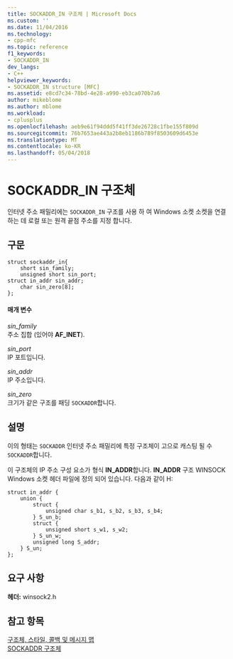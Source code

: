 ```yaml
---
title: SOCKADDR_IN 구조체 | Microsoft Docs
ms.custom: ''
ms.date: 11/04/2016
ms.technology:
- cpp-mfc
ms.topic: reference
f1_keywords:
- SOCKADDR_IN
dev_langs:
- C++
helpviewer_keywords:
- SOCKADDR_IN structure [MFC]
ms.assetid: e8cd7c34-78bd-4e28-a990-eb3ca070b7a6
author: mikeblome
ms.author: mblome
ms.workload:
- cplusplus
ms.openlocfilehash: aeb9e61f94ddd5f41ff3de26728c1fbe155f809d
ms.sourcegitcommit: 76b7653ae443a2b8eb1186b789f8503609d6453e
ms.translationtype: MT
ms.contentlocale: ko-KR
ms.lasthandoff: 05/04/2018
---
```

# <a name="sockaddrin-structure"></a>SOCKADDR_IN 구조체
인터넷 주소 패밀리에는 `SOCKADDR_IN` 구조를 사용 하 여 Windows 소켓 소켓을 연결 하는 데 로컬 또는 원격 끝점 주소를 지정 합니다.  
  
## <a name="syntax"></a>구문  
  
```  
struct sockaddr_in{  
    short sin_family;  
    unsigned short sin_port;  
struct in_addr sin_addr;  
    char sin_zero[8];  
};  
```  
  
#### <a name="parameters"></a>매개 변수  
 *sin_family*  
 주소 집합 (있어야 **AF_INET**).  
  
 *sin_port*  
 IP 포트입니다.  
  
 *sin_addr*  
 IP 주소입니다.  
  
 *sin_zero*  
 크기가 같은 구조를 패딩 `SOCKADDR`합니다.  
  
## <a name="remarks"></a>설명  
 이의 형태는 `SOCKADDR` 인터넷 주소 패밀리에 특정 구조체이 고으로 캐스팅 될 수 `SOCKADDR`합니다.  
  
 이 구조체의 IP 주소 구성 요소가 형식 **IN_ADDR**합니다. **IN_ADDR** 구조 WINSOCK Windows 소켓 헤더 파일에 정의 되어 있습니다. 다음과 같이 H:  
  
```  
struct in_addr {
    union {
        struct {  
            unsigned char s_b1, s_b2, s_b3, s_b4;  
        } S_un_b;  
        struct {  
            unsigned short s_w1, s_w2;
        } S_un_w;
        unsigned long S_addr;
    } S_un;  
};  
```  
  
## <a name="requirements"></a>요구 사항  
 **헤더:** winsock2.h  
  
## <a name="see-also"></a>참고 항목  
 [구조체, 스타일, 콜백 및 메시지 맵](../../mfc/reference/structures-styles-callbacks-and-message-maps.md)   
 [SOCKADDR 구조체](../../mfc/reference/sockaddr-structure.md)
